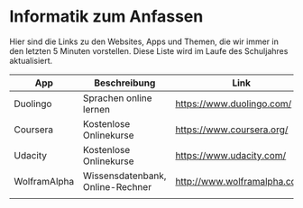 # Informatik zum Anfassen

Hier sind die Links zu den Websites, Apps und Themen, die wir immer in den letzten 5 Minuten vorstellen.
Diese Liste wird im Laufe des Schuljahres aktualisiert.

| App          | Beschreibung                     | Link                         |
| ------------ | -------------------------------- | ---------------------------- |
| Duolingo     | Sprachen online lernen           | https://www.duolingo.com/    |
| Coursera     | Kostenlose Onlinekurse           | https://www.coursera.org/    |
| Udacity      | Kostenlose Onlinekurse           | https://www.udacity.com/     |
| WolframAlpha | Wissensdatenbank, Online-Rechner | http://www.wolframalpha.com/ |
|              |                                  |                              |
